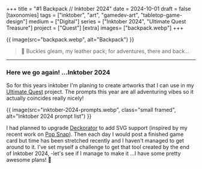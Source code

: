 +++
title = "#1 Backpack // Inktober 2024"
date = 2024-10-01
draft =  false
[taxonomies]
tags = ["inktober", "art", "gamedev-art", "tabletop-game-design"]
medium = ["Digital"]
series = ["Inktober 2024", "Ultimate Quest Treasure"]
project = ["Quest"]
[extra]
images= ["backpack.webp"]
+++

{{ image(src="backpack.webp", alt="Backpack") }}

> 🎒 Buckles gleam, my leather pack; for adventures, there and back...

---

### Here we go again! ...Inktober 2024

So for this years inktober I'm planing to create artworks that I can use in my [Ultimate Quest](/projects/quest/) project. The prompts this year are all adventuring vibes so it actually coincides really nicely!

{{ image(src="inktober-2024-prompts.webp", class="small framed", alt="Inktober 2024 prompt list") }}

I had planned to upgrade [Deckorator](/projects/deckorator/) to add SVG support (inspired by my recent work on [Pop Snap](/projects/stickers/)). Then each day I would post a finished game card but time has been stretched recently and I haven't managed to get around to it. I've set myself a challenge to get that tool created by the end of Inktober 2024, -let's see if I manage to make it ...I have some pretty awesome plans! 👀
